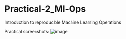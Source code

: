 # Practical-2_Ml-Ops
Introduction to reproducible Machine Learning Operations 

Practical screenshots:
![image](https://github.com/ALAUKI22/Practical-2_Ml-Ops/assets/96098347/edaa135f-4f5e-49a8-a112-15fee1e49c22)
